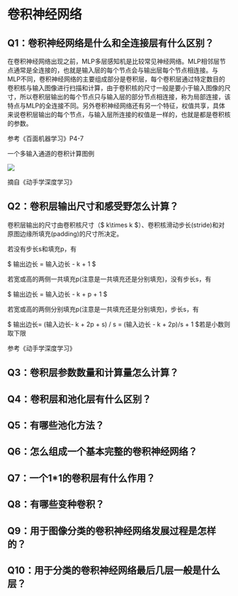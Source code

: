 
# 卷积神经网络

## Q1：卷积神经网络是什么和全连接层有什么区别？
在卷积神经网络出现之前，MLP多层感知机是比较常见神经网络。MLP相邻层节点通常是全连接的，也就是输入层的每个节点会与输出层每个节点相连接。与MLP不同，卷积神经网络的主要组成部分是卷积层，每个卷积层通过特定数目的卷积核与输入图像进行扫描和计算，由于卷积核的尺寸一般是要小于输入图像的尺寸，所以卷积层输出的每个节点只与输入层的部分节点相连接，称为局部连接，该特点与MLP的全连接不同。另外卷积神经网络还有另一个特征，权值共享，具体来说卷积层输出的每个节点，与输入层所连接的权值是一样的，也就是都是卷积核的参数。

参考《百面机器学习》P4-7

一个多输入通道的卷积计算图例

![](https://zh.d2l.ai/_images/conv_multi_in.svg)

摘自《动手学深度学习》

## Q2：卷积层输出尺寸和感受野怎么计算？

卷积层输出的尺寸由卷积核尺寸（$ k\times k $）、卷积核滑动步长(stride)和对原图边缘所填充(padding)的尺寸所决定。

若没有步长s和填充p，有

$ 输出边长 = 输入边长 - k + 1 $

若宽或高的两侧一共填充p(注意是一共填充还是分别填充)，没有步长s，有

$ 输出边长 = 输入边长 - k + p + 1 $

若宽或高的两侧分别填充p(注意是一共填充还是分别填充)，步长s，有

$ 输出边长= (输入边长- k + 2p + s) / s = (输入边长 - k + 2p)/s + 1 $若是小数则取下限

参考《动手学深度学习》




## Q3：卷积层参数数量和计算量怎么计算？

## Q4：卷积层和池化层有什么区别？

## Q5：有哪些池化方法？

## Q6：怎么组成一个基本完整的卷积神经网络？

## Q7：一个1*1的卷积层有什么作用？

## Q8：有哪些变种卷积？

## Q9：用于图像分类的卷积神经网络发展过程是怎样的？

## Q10：用于分类的卷积神经网络最后几层一般是什么层？


